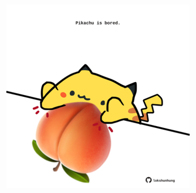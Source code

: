 <!-- built at 11/11/2022, 24:01:54 UTC -->
<p align="center">
  <img width="500" height="500" src="./ReadmeImage.svg">
</p>

